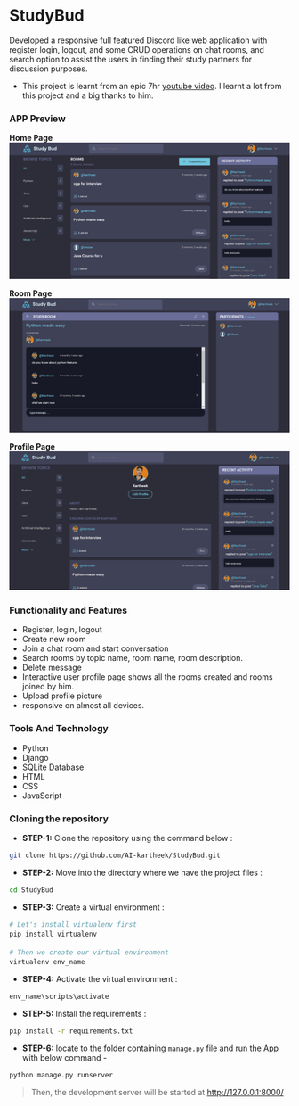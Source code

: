 # StudyBud
Developed a responsive full featured Discord like web application with register login, logout, and some CRUD operations on chat rooms, and search option to assist the users in finding their study partners for discussion purposes.

* This project is learnt from an epic 7hr [youtube video](https://www.youtube.com/watch?v=PtQiiknWUcI&t=23154s). I learnt a lot from this project and a big thanks to him.

### APP Preview
**Home Page**
![home page](https://github.com/AI-kartheek/StudyBud/blob/main/pics/home.png)

**Room Page**
![room page](https://github.com/AI-kartheek/StudyBud/blob/main/pics/room.png)

**Profile Page**
![profile page](https://github.com/AI-kartheek/StudyBud/blob/main/pics/profile.png)

### Functionality and Features
* Register, login, logout
* Create new room
* Join a chat room and start conversation
* Search rooms by topic name, room name, room description.
* Delete message
* Interactive user profile page shows all the rooms created and rooms joined by him.
* Upload profile picture
* responsive on almost all devices.

### Tools And Technology
* Python
* Django
* SQLite Database
* HTML
* CSS
* JavaScript

### Cloning the repository
* **STEP-1:** Clone the repository using the command below :
```bash
git clone https://github.com/AI-kartheek/StudyBud.git

```

* **STEP-2:** Move into the directory where we have the project files : 
```bash
cd StudyBud

```

* **STEP-3:** Create a virtual environment :
```bash
# Let's install virtualenv first
pip install virtualenv

# Then we create our virtual environment
virtualenv env_name

```

* **STEP-4:** Activate the virtual environment :
```bash
env_name\scripts\activate

```

* **STEP-5:** Install the requirements :
```bash
pip install -r requirements.txt

```

* **STEP-6:** locate to the folder containing `manage.py` file and run the App with below command - 
```bash
python manage.py runserver

```

> Then, the development server will be started at http://127.0.0.1:8000/
